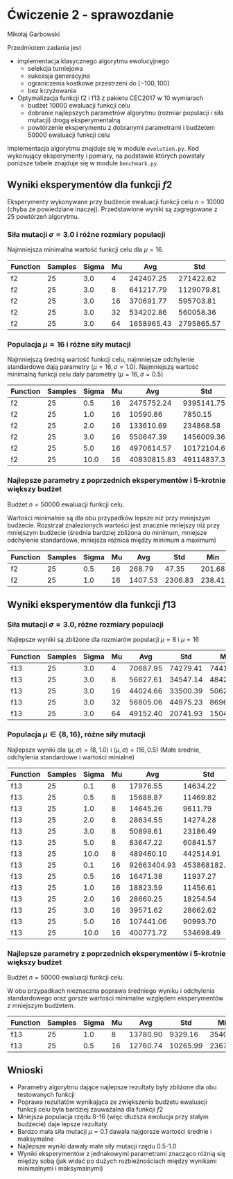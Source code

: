 # Ćwiczenie 2 - sprawozdanie
Mikołaj Garbowski

Przedmiotem zadania jest
* implementacja klasycznego algorytmu ewolucyjnego
  * selekcja turniejowa
  * sukcesja generacyjna
  * ograniczenia kostkowe przestrzeni do $[-100, 100]$
  * bez krzyżowania
* Optymalizacja funkcji f2 i f13 z pakietu CEC2017 w 10 wymiarach
  * budżet $10 000$ ewaluacji funkcji celu
  * dobranie najlepszych parametrów algorytmu (rozmiar populacji i siła mutacji) drogą eksperymentalną
  * powtórzenie eksperymentu z dobranymi parametrami i budżetem $50 000$ ewaluacji funkcji celu

Implementacja algorytmu znajduje się w module `evolution.py`.
Kod wykonujący eksperymenty i pomiary, na podstawie których powstały poniższe tabele znajduje się w module `benchmark.py`.

## Wyniki eksperymentów dla funkcji $f2$
Eksperymenty wykonywane przy budżecie ewaluacji funkcji celu $n = 10 000$ (chyba że powiedziane inaczej).
Przedstawione wyniki są zagregowane z 25 powtórzeń algorytmu.

### Siła mutacji $\sigma = 3.0$ i różne rozmiary populacji
Najmniejsza minimalna wartość funkcji celu dla $\mu = 16$.

| Function | Samples | Sigma | Mu | Avg        | Std        | Min      | Max         |
|----------|---------|-------|----|------------|------------|----------|-------------|
| f2       | 25      | 3.0   | 4  | 242407.25  | 271422.62  | 22681.78 | 1221276.00  |
| f2       | 25      | 3.0   | 8  | 641217.79  | 1129079.81 | 13959.04 | 5791445.88  |
| f2       | 25      | 3.0   | 16 | 370691.77  | 595703.81  | 6689.14  | 2786913.69  |
| f2       | 25      | 3.0   | 32 | 534202.86  | 560058.36  | 19144.70 | 2387554.33  |
| f2       | 25      | 3.0   | 64 | 1658965.43 | 2795865.57 | 15916.55 | 10266689.93 |

### Populacja $\mu = 16$ i różne siły mutacji
Najmniejszą średnią wartość funkcji celu, najmniejsze odchylenie standardowe dają parametry $(\mu = 16, \sigma = 1.0)$.
Najmniejszą wartość minimalną funkcji celu dały parametry $(\mu = 16, \sigma = 0.5)$

| Function | Samples | Sigma | Mu | Avg                | Std                 | Min          | Max                  |
|----------|---------|-------|----|--------------------|---------------------|--------------|----------------------|
| f2       | 25      | 0.5   | 16 | 2475752.24         | 9395141.75          | 211.75       | 47960608.69          |
| f2       | 25      | 1.0   | 16 | 10590.86           | 7850.15             | 448.90       | 26471.98             |
| f2       | 25      | 2.0   | 16 | 133610.69          | 234868.58           | 1165.76      | 1087886.96           |
| f2       | 25      | 3.0   | 16 | 550647.39          | 1456009.36          | 6112.84      | 7285039.42           |
| f2       | 25      | 5.0   | 16 | 4970614.57         | 10172104.63         | 69827.51     | 35395454.57          |
| f2       | 25      | 10.0  | 16 | 40830815.83        | 49114837.37         | 553428.03    | 225968124.07         |

### Najlepsze parametry z poprzednich eksperymentów i 5-krotnie większy budżet
Budżet $n = 50 000$ ewaluacji funkcji celu.

Wartości minimalnie są dla obu przypadków lepsze niż przy mniejszym budżecie.
Rozstrzał znalezionych wartości jest znacznie mniejszy niż przy mniejszym budżecie
(średnia bardziej zbliżona do minimum, mniejsze odchylenie standardowe, mniejsza różnica między minimum a maximum)

| Function | Samples | Sigma | Mu | Avg     | Std     | Min    | Max      |
|----------|---------|-------|----|---------|---------|--------|----------|
| f2       | 25      | 0.5   | 16 | 268.79  | 47.35   | 201.68 | 344.07   |
| f2       | 25      | 1.0   | 16 | 1407.53 | 2306.83 | 238.41 | 10603.82 |

## Wyniki eksperymentów dla funkcji $f13$

### Siła mutacji $\sigma = 3.0$, różne rozmiary populacji
Najlepsze wyniki są zbliżone dla rozmiarów populacji $\mu = 8$ i $\mu = 16$

| Function | Samples | Sigma | Mu | Avg      | Std      | Min      | Max       |
|----------|---------|-------|----|----------|----------|----------|-----------|
| f13      | 25      | 3.0   | 4  | 70687.95 | 74279.41 | 7441.34  | 411567.59 |
| f13      | 25      | 3.0   | 8  | 56627.61 | 34547.14 | 4842.34  | 144844.11 |
| f13      | 25      | 3.0   | 16 | 44024.66 | 33500.39 | 5062.28  | 163755.31 |
| f13      | 25      | 3.0   | 32 | 56805.06 | 44975.23 | 8696.62  | 206196.22 |
| f13      | 25      | 3.0   | 64 | 49152.40 | 20741.93 | 15049.82 | 100653.95 |

### Populacja $\mu \in \{8, 16\}$, różne siły mutacji
Najlepsze wyniki dla $(\mu, \sigma) = (8, 1.0)$ i $(\mu, \sigma) = (16, 0.5)$
(Małe średnie, odchylenia standardowe i wartości minialne)

| Function | Samples | Sigma | Mu | Avg         | Std          | Min      | Max           |
|----------|---------|-------|----|-------------|--------------|----------|---------------|
| f13      | 25      | 0.1   | 8  | 17976.55    | 14634.22     | 3679.23  | 69707.98      |
| f13      | 25      | 0.5   | 8  | 15688.87    | 11469.82     | 2921.41  | 43673.25      |
| f13      | 25      | 1.0   | 8  | 14645.26    | 9611.79      | 2788.78  | 33267.22      |
| f13      | 25      | 2.0   | 8  | 28634.55    | 14274.28     | 5578.03  | 55443.31      |
| f13      | 25      | 3.0   | 8  | 50899.61    | 23186.49     | 4683.57  | 92856.28      |
| f13      | 25      | 5.0   | 8  | 83647.22    | 60841.57     | 10234.62 | 240575.07     |
| f13      | 25      | 10.0  | 8  | 489460.10   | 442514.91    | 24867.89 | 1696281.14    |
| f13      | 25      | 0.1   | 16 | 92663404.93 | 453868182.35 | 2350.97  | 2316154318.58 |
| f13      | 25      | 0.5   | 16 | 16471.38    | 11937.27     | 2353.73  | 42988.89      |
| f13      | 25      | 1.0   | 16 | 18823.59    | 11456.61     | 4825.83  | 51377.23      |
| f13      | 25      | 2.0   | 16 | 28660.25    | 18254.54     | 3080.04  | 71177.25      |
| f13      | 25      | 3.0   | 16 | 39571.62    | 28662.62     | 2525.44  | 132058.68     |
| f13      | 25      | 5.0   | 16 | 107441.06   | 90993.70     | 26504.96 | 339678.24     |
| f13      | 25      | 10.0  | 16 | 400771.72   | 534698.49    | 24310.53 | 1952997.10    |

### Najlepsze parametry z poprzednich eksperymentów i 5-krotnie większy budżet
Budżet $n = 50 000$ ewaluacji funkcji celu.

W obu przypadkach nieznaczna poprawa średniego wyniku i odchylenia standardowego oraz gorsze wartości minimalne względem eksperymentów z mniejszym budżetem.

| Function | Samples | Sigma | Mu    | Avg         | Std         | Min         | Max         |
|----------|---------|-------|-------|-------------|-------------|-------------|-------------|
|      f13 |      25 |   1.0 |     8 |    13780.90 |     9329.16 |     3540.73 |    48721.73 |
|      f13 |      25 |   0.5 |    16 |    12760.74 |    10265.99 |     2367.58 |    39425.68 |

## Wnioski
* Parametry algorytmu dające najlepsze rezultaty były zbliżone dla obu testowanych funkcji
* Poprawa rezultatów wynikająca ze zwiększenia budżetu ewaluacji funkcji celu była bardziej zauważalna dla funkcji $f2$
* Mniejsza populacja rzędu $8$-$16$ (więc dłuższa ewolucja przy stałym budżecie) daje lepsze rezultaty
* Bardzo mała siła mutacji $\mu = 0.1$ dawała najgorsze wartości średnie i maksymalne
* Najlepsze wyniki dawały małe siły mutacji rzędu $0.5$-$1.0$
* Wyniki eksperymentów z jednakowymi parametrami znacząco różnią się między sobą (jak widać po dużych rozbieżnościach między wynikami minimalnymi i maksymalnymi) 